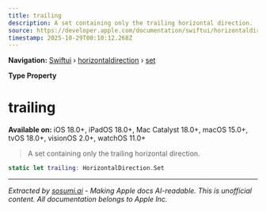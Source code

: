 ```yaml
---
title: trailing
description: A set containing only the trailing horizontal direction.
source: https://developer.apple.com/documentation/swiftui/horizontaldirection/set/trailing
timestamp: 2025-10-29T00:10:12.268Z
---
```


**Navigation:** [Swiftui](/documentation/swiftui) › [horizontaldirection](/documentation/swiftui/horizontaldirection) › [set](/documentation/swiftui/horizontaldirection/set)

**Type Property**

# trailing

**Available on:** iOS 18.0+, iPadOS 18.0+, Mac Catalyst 18.0+, macOS 15.0+, tvOS 18.0+, visionOS 2.0+, watchOS 11.0+

> A set containing only the trailing horizontal direction.

```swift
static let trailing: HorizontalDirection.Set
```

---

*Extracted by [sosumi.ai](https://sosumi.ai) - Making Apple docs AI-readable.*
*This is unofficial content. All documentation belongs to Apple Inc.*
